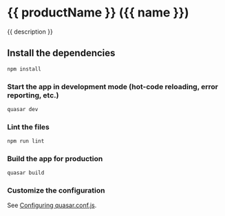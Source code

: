 # {{ productName }} ({{ name }})

{{ description }}

## Install the dependencies

``` bash
npm install
```

### Start the app in development mode (hot-code reloading, error reporting, etc.)

``` bash
quasar dev
```

### Lint the files

``` bash
npm run lint
```

### Build the app for production

``` bash
quasar build
```

### Customize the configuration

See [Configuring quasar.conf.js](https://v1.quasar.dev/quasar-cli/quasar-conf-js).
